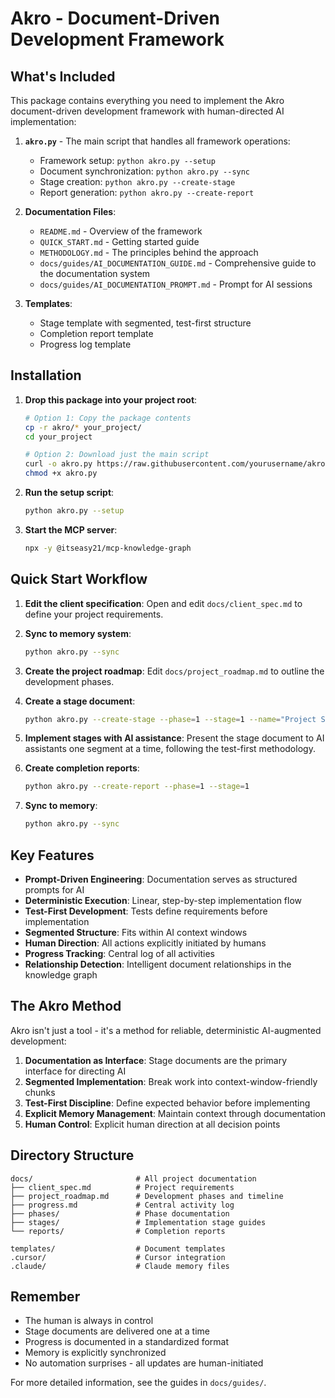 # Akro - Document-Driven Development Framework

## What's Included

This package contains everything you need to implement the Akro document-driven development framework with human-directed AI implementation:

1. **`akro.py`** - The main script that handles all framework operations:
   - Framework setup: `python akro.py --setup`
   - Document synchronization: `python akro.py --sync`
   - Stage creation: `python akro.py --create-stage`
   - Report generation: `python akro.py --create-report`

2. **Documentation Files**:
   - `README.md` - Overview of the framework
   - `QUICK_START.md` - Getting started guide
   - `METHODOLOGY.md` - The principles behind the approach
   - `docs/guides/AI_DOCUMENTATION_GUIDE.md` - Comprehensive guide to the documentation system
   - `docs/guides/AI_DOCUMENTATION_PROMPT.md` - Prompt for AI sessions

3. **Templates**:
   - Stage template with segmented, test-first structure
   - Completion report template
   - Progress log template

## Installation

1. **Drop this package into your project root**:
   ```bash
   # Option 1: Copy the package contents
   cp -r akro/* your_project/
   cd your_project
   
   # Option 2: Download just the main script
   curl -o akro.py https://raw.githubusercontent.com/yourusername/akro/main/akro.py
   chmod +x akro.py
   ```

2. **Run the setup script**:
   ```bash
   python akro.py --setup
   ```

3. **Start the MCP server**:
   ```bash
   npx -y @itseasy21/mcp-knowledge-graph
   ```

## Quick Start Workflow

1. **Edit the client specification**:
   Open and edit `docs/client_spec.md` to define your project requirements.

2. **Sync to memory system**:
   ```bash
   python akro.py --sync
   ```

3. **Create the project roadmap**:
   Edit `docs/project_roadmap.md` to outline the development phases.

4. **Create a stage document**:
   ```bash
   python akro.py --create-stage --phase=1 --stage=1 --name="Project Setup"
   ```

5. **Implement stages with AI assistance**:
   Present the stage document to AI assistants one segment at a time, following the test-first methodology.

6. **Create completion reports**:
   ```bash
   python akro.py --create-report --phase=1 --stage=1
   ```

7. **Sync to memory**:
   ```bash
   python akro.py --sync
   ```

## Key Features

- **Prompt-Driven Engineering**: Documentation serves as structured prompts for AI
- **Deterministic Execution**: Linear, step-by-step implementation flow
- **Test-First Development**: Tests define requirements before implementation
- **Segmented Structure**: Fits within AI context windows
- **Human Direction**: All actions explicitly initiated by humans
- **Progress Tracking**: Central log of all activities
- **Relationship Detection**: Intelligent document relationships in the knowledge graph

## The Akro Method

Akro isn't just a tool - it's a method for reliable, deterministic AI-augmented development:

1. **Documentation as Interface**: Stage documents are the primary interface for directing AI
2. **Segmented Implementation**: Break work into context-window-friendly chunks
3. **Test-First Discipline**: Define expected behavior before implementing
4. **Explicit Memory Management**: Maintain context through documentation
5. **Human Control**: Explicit human direction at all decision points

## Directory Structure

```
docs/                       # All project documentation
├── client_spec.md          # Project requirements
├── project_roadmap.md      # Development phases and timeline
├── progress.md             # Central activity log
├── phases/                 # Phase documentation
├── stages/                 # Implementation stage guides
└── reports/                # Completion reports

templates/                  # Document templates
.cursor/                    # Cursor integration
.claude/                    # Claude memory files
```

## Remember

- The human is always in control
- Stage documents are delivered one at a time
- Progress is documented in a standardized format
- Memory is explicitly synchronized
- No automation surprises - all updates are human-initiated

For more detailed information, see the guides in `docs/guides/`.
